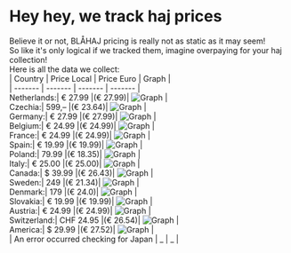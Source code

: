 # Hey hey, we track haj prices  
Believe it or not, BLÅHAJ pricing is really not as static as it may seem!  
So like it's only logical if we tracked them, imagine overpaying for your haj collection!  
Here is all the data we collect:  
| Country | Price Local | Price Euro | Graph |  
| ------- | ------- | ------- | ------- |  
Netherlands:|        € 27.99     |(€ 27.99)| ![Graph](graphs/graphNetherlands.png) |  
Czechia:|              599,–     |(€ 23.64)| ![Graph](graphs/graphCzechia.png) |  
Germany:|            € 27.99     |(€ 27.99)| ![Graph](graphs/graphGermany.png) |  
Belgium:|            € 24.99     |(€ 24.99)| ![Graph](graphs/graphBelgium.png) |  
France:|             € 24.99     |(€ 24.99)| ![Graph](graphs/graphFrance.png) |  
Spain:|              € 19.99     |(€ 19.99)| ![Graph](graphs/graphSpain.png) |  
Poland:|               79.99     |(€ 18.35)| ![Graph](graphs/graphPoland.png) |  
Italy:|              € 25.00     |(€ 25.00)| ![Graph](graphs/graphItaly.png) |  
Canada:|             $ 39.99     |(€ 26.43)| ![Graph](graphs/graphCanada.png) |  
Sweden:|               249       |(€ 21.34)| ![Graph](graphs/graphSweden.png) |  
Denmark:|              179       |(€ 24.0)| ![Graph](graphs/graphDenmark.png) |  
Slovakia:|           € 19.99     |(€ 19.99)| ![Graph](graphs/graphSlovakia.png) |  
Austria:|            € 24.99     |(€ 24.99)| ![Graph](graphs/graphAustria.png) |  
Switzerland:|      CHF 24.95     |(€ 26.54)| ![Graph](graphs/graphSwitzerland.png) |  
America:|            $ 29.99     |(€ 27.52)| ![Graph](graphs/graphAmerica.png) |  
| An error occurred checking for Japan | _ | _ |  
